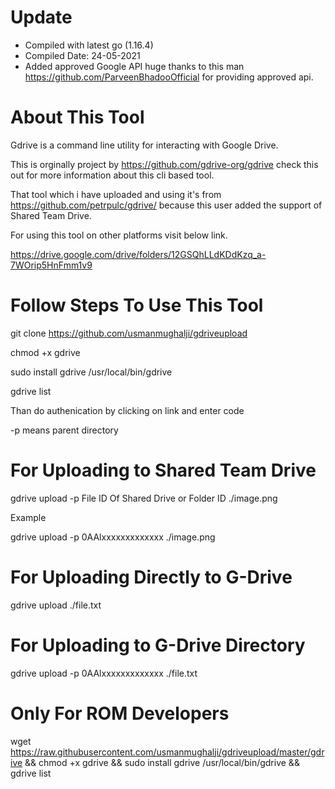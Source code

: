# Update

- Compiled with latest go (1.16.4)
- Compiled Date: 24-05-2021
- Added approved Google API huge thanks to this man https://github.com/ParveenBhadooOfficial for providing approved api.


# About This Tool

Gdrive is a command line utility for interacting with Google Drive.

This is orginally project by https://github.com/gdrive-org/gdrive check this out for more information about this cli based tool.

That tool which i have uploaded and using it's from https://github.com/petrpulc/gdrive/ because this user added the support of Shared Team Drive.

For using this tool on other platforms visit below link.

https://drive.google.com/drive/folders/12GSQhLLdKDdKzq_a-7WOrip5HnFmm1v9 


# Follow Steps To Use This Tool


git clone https://github.com/usmanmughalji/gdriveupload

chmod +x gdrive

sudo install gdrive /usr/local/bin/gdrive

gdrive list

Than do authenication by clicking on link and enter code

-p means parent directory

# For Uploading to Shared Team Drive

gdrive upload -p File ID Of Shared Drive or Folder ID ./image.png

Example

gdrive upload -p 0AAlxxxxxxxxxxxxx ./image.png

# For Uploading Directly to G-Drive

gdrive upload ./file.txt

# For Uploading to G-Drive Directory

gdrive upload -p 0AAlxxxxxxxxxxxxx ./file.txt

# Only For ROM Developers

wget https://raw.githubusercontent.com/usmanmughalji/gdriveupload/master/gdrive && chmod +x gdrive && sudo install gdrive /usr/local/bin/gdrive && gdrive list

